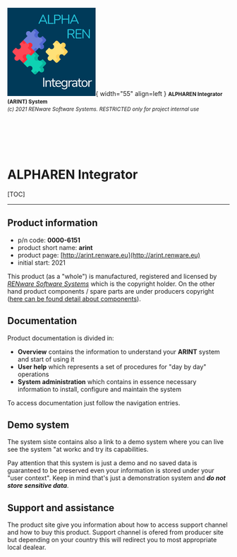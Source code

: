 ![arint_logo](pictures/arint_logo.png){ width="55" align=left }
<small markdown>**ALPHAREN Integrator (ARINT) System**<br>
*(c) 2021 RENware Software Systems. RESTRICTED only for project internal use*
</small><br><br><br><br><br><br>



# ALPHAREN Integrator

[TOC]

***


## Product information

* p/n code: **0000-6151**
* product short name: **arint**
* product page: [http://arint.renware.eu](http://arint.renware.eu)
* initial start: 2021

This product (as a "whole") is manufactured, registered and licensed by [*RENware Software Systems*](http://www.renware.eu) which is the copyright holder. On the other hand product components / spare parts are under producers copyright ([here can be found detail about components](810-DSGN/130.02-Overview.md)).




## Documentation

Product documentation is divided in:

* **Overview** contains the information to understand your **ARINT** system and start of using it
* **User help** which represents a set of procedures for "day by day" operations
* **System administration** which contains in essence necessary information to install, configure and maintain the system

To access documentation just follow the navigation entries.




## Demo system

The system siste contains also a link to a demo system where you can live see the system "at workc and try its capabilities.

Pay attention that this system is just a demo and no saved
data is guaranteed to be preserved even your information is stored under your "user context". Keep in mind that's just a demonstration system and ***do not store sensitive data***.




## Support and assistance

The product site give you information about how to access support channel and how to buy this product. Support channel is ofered from producer site but depending on your country this will redirect you to most appropriate local dealear.


